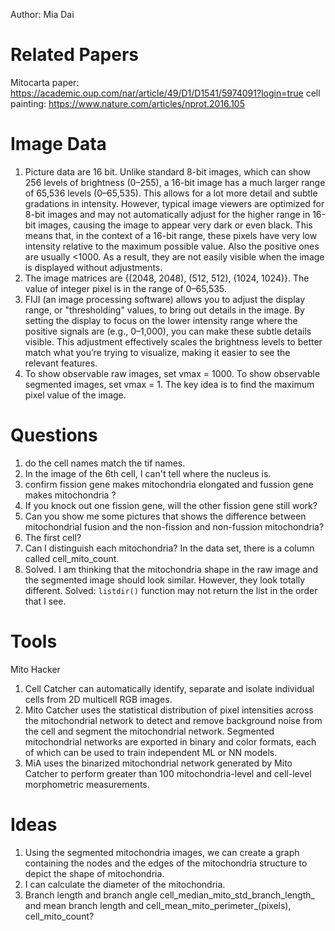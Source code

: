 Author: Mia Dai
# Related Papers
Mitocarta paper: https://academic.oup.com/nar/article/49/D1/D1541/5974091?login=true
cell painting: https://www.nature.com/articles/nprot.2016.105
# Image Data
1. Picture data are 16 bit. Unlike standard 8-bit images, which can show 256 levels of brightness (0–255), a 16-bit image has a much larger range of 65,536 levels (0–65,535). This allows for a lot more detail and subtle gradations in intensity. However, typical image viewers are optimized for 8-bit images and may not automatically adjust for the higher range in 16-bit images, causing the image to appear very dark or even black. This means that, in the context of a 16-bit range, these pixels have very low intensity relative to the maximum possible value. Also the positive ones are usually <1000. As a result, they are not easily visible when the image is displayed without adjustments.
2. The image matrices are {(2048, 2048), (512, 512), (1024, 1024)}. The value of integer pixel is in the range of 0–65,535.
3. FIJI (an image processing software) allows you to adjust the display range, or "thresholding" values, to bring out details in the image. By setting the display to focus on the lower intensity range where the positive signals are (e.g., 0–1,000), you can make these subtle details visible. This adjustment effectively scales the brightness levels to better match what you’re trying to visualize, making it easier to see the relevant features.
4. To show observable raw images, set vmax = 1000. To show observable segmented images, set vmax = 1. The key idea is to find the maximum pixel value of the image.

# Questions 
1. do the cell names match the tif names.
2. In the image of the 6th cell, I can't tell where the nucleus is.
3. confirm fission gene makes mitochondria elongated and fussion gene makes mitochondria ?
4. If you knock out one fission gene, will the other fission gene still work? 
5. Can you show me some pictures that shows the difference between mitochondrial fusion and the non-fission and non-fussion mitochondria?
6. The first cell?
7. Can I distinguish each mitochondria? In the data set, there is a column called cell_mito_count.
8. Solved. I am thinking that the mitochondria shape in the raw image and the segmented image should look similar. However, they look totally different. Solved: `listdir()` function may not return the list in the order that I see. 

# Tools
Mito Hacker
1. Cell Catcher can automatically identify, separate and isolate individual cells from 2D multicell RGB images.
2. Mito Catcher uses the statistical distribution of pixel intensities across the mitochondrial network to detect and remove background noise from the cell and segment the mitochondrial network. Segmented mitochondrial networks are exported in binary and color formats, each of which can be used to train independent ML or NN models. 
3. MiA uses the binarized mitochondrial network generated by Mito Catcher to perform greater than 100 mitochondria-level and cell-level morphometric measurements.

# Ideas
1. Using the segmented mitochondria images, we can create a graph containing the nodes and the edges of the mitochondria structure to depict the shape of mitochondria. 
2. I can calculate the diameter of the mitochondria. 
3. Branch length and branch angle cell_median_mito_std_branch_length_ and mean branch length and cell_mean_mito_perimeter_(pixels), cell_mito_count?
